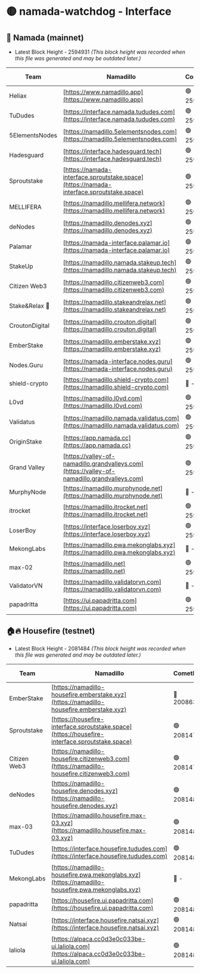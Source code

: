 # 🟡 namada-watchdog - Interface

## 🚀 Namada (mainnet)
- Latest Block Height - 2594931 *(This block height was recorded when this file was generated and may be outdated later.)*

| Team | Namadillo | CometBFT | Indexer | MASP Indexer |
|-|-|-|-|-|
| Heliax | [https://www.namadillo.app](https://www.namadillo.app) | 🟢 2594903 | 🟢 2594903 | 🟢 2594903 |
| TuDudes | [https://interface.namada.tududes.com](https://interface.namada.tududes.com) | 🟢 2594904 | 🟢 2594904 | 🟢 2594903 |
| 5ElementsNodes | [https://namadillo.5elementsnodes.com](https://namadillo.5elementsnodes.com) | 🟢 2594904 | 🟢 2594904 | 🟢 2594904 |
| Hadesguard | [https://interface.hadesguard.tech](https://interface.hadesguard.tech) | 🟢 2594905 | 🟢 2594905 | 🟢 2594905 |
| Sproutstake | [https://namada-interface.sproutstake.space](https://namada-interface.sproutstake.space) | 🟢 2594906 | 🔴 2513702 | 🔴 - |
| MELLIFERA | [https://namadillo.mellifera.network](https://namadillo.mellifera.network) | 🟢 2594909 | 🟢 2594909 | 🟢 2594909 |
| deNodes | [https://namadillo.denodes.xyz](https://namadillo.denodes.xyz) | 🟢 2594910 | 🟢 2594910 | 🟢 2594910 |
| Palamar | [https://namada-interface.palamar.io](https://namada-interface.palamar.io) | 🟢 2594911 | 🟢 2594911 | 🟢 2594911 |
| StakeUp | [https://namadillo.namada.stakeup.tech](https://namadillo.namada.stakeup.tech) | 🟢 2594911 | 🟢 2594911 | 🟢 2594911 |
| Citizen Web3 | [https://namadillo.citizenweb3.com](https://namadillo.citizenweb3.com) | 🟢 2594912 | 🟢 2594912 | 🟢 2594912 |
| Stake&Relax 🦥 | [https://namadillo.stakeandrelax.net](https://namadillo.stakeandrelax.net) | 🟢 2594913 | 🟢 2594913 | 🟢 2594913 |
| CroutonDigital | [https://namadillo.crouton.digital](https://namadillo.crouton.digital) | 🟢 2594914 | 🟢 2594914 | 🟢 2594914 |
| EmberStake | [https://namadillo.emberstake.xyz](https://namadillo.emberstake.xyz) | 🟢 2594914 | 🟢 2594914 | 🟢 2594914 |
| Nodes.Guru | [https://namada-interface.nodes.guru](https://namada-interface.nodes.guru) | 🟢 2594915 | 🟢 2594915 | 🟢 2594914 |
| shield-crypto | [https://namadillo.shield-crypto.com](https://namadillo.shield-crypto.com) | 🔴 - | 🔴 - | 🔴 - |
| L0vd | [https://namadillo.l0vd.com](https://namadillo.l0vd.com) | 🟢 2594921 | 🟢 2594921 | 🟢 2594921 |
| Validatus | [https://namadillo.namada.validatus.com](https://namadillo.namada.validatus.com) | 🟢 2594922 | 🟢 2594922 | 🟢 2594922 |
| OriginStake | [https://app.namada.cc](https://app.namada.cc) | 🟢 2594922 | 🟢 2594922 | 🟢 2594922 |
| Grand Valley | [https://valley-of-namadillo.grandvalleys.com](https://valley-of-namadillo.grandvalleys.com) | 🟢 2594923 | 🟢 2594922 | 🟢 2594923 |
| MurphyNode | [https://namadillo.murphynode.net](https://namadillo.murphynode.net) | 🔴 - | 🔴 - | 🔴 - |
| itrocket | [https://namadillo.itrocket.net](https://namadillo.itrocket.net) | 🟢 2594925 | 🟢 2594925 | 🟢 2594926 |
| LoserBoy | [https://interface.loserboy.xyz](https://interface.loserboy.xyz) | 🟢 2594926 | 🟢 2594926 | 🟢 2594926 |
| MekongLabs | [https://namadillo.pwa.mekonglabs.xyz](https://namadillo.pwa.mekonglabs.xyz) | 🔴 - | 🔴 - | 🔴 - |
| max-02 | [https://namadillo.net](https://namadillo.net) | 🟢 2594929 | 🟢 2594929 | 🟢 2594929 |
| ValidatorVN | [https://namadillo.validatorvn.com](https://namadillo.validatorvn.com) | 🔴 - | 🔴 - | 🔴 - |
| papadritta | [https://ui.papadritta.com](https://ui.papadritta.com) | 🟢 2594931 | 🟢 2594931 | 🟢 2594931 |

## 🏠🔥 Housefire (testnet)
- Latest Block Height - 2081484 *(This block height was recorded when this file was generated and may be outdated later.)*

| Team | Namadillo | CometBFT | Indexer | MASP Indexer |
|-|-|-|-|-|
| EmberStake | [https://namadillo-housefire.emberstake.xyz](https://namadillo-housefire.emberstake.xyz) | 🔴 2008636 | 🔴 - | 🔴 - |
| Sproutstake | [https://housefire-interface.sproutstake.space](https://housefire-interface.sproutstake.space) | 🟢 2081479 | 🟢 2081479 | 🟢 2081479 |
| Citizen Web3 | [https://namadillo-housefire.citizenweb3.com](https://namadillo-housefire.citizenweb3.com) | 🟢 2081479 | 🟢 2081479 | 🟢 2081479 |
| deNodes | [https://namadillo-housefire.denodes.xyz](https://namadillo-housefire.denodes.xyz) | 🟢 2081480 | 🟢 2081480 | 🟢 2081480 |
| max-03 | [https://namadillo.housefire.max-03.xyz](https://namadillo.housefire.max-03.xyz) | 🟢 2081481 | 🟢 2081480 | 🟢 2081480 |
| TuDudes | [https://interface.housefire.tududes.com](https://interface.housefire.tududes.com) | 🟢 2081481 | 🟢 2081481 | 🟢 2081481 |
| MekongLabs | [https://namadillo-housefire.pwa.mekonglabs.xyz](https://namadillo-housefire.pwa.mekonglabs.xyz) | 🔴 - | 🔴 - | 🔴 - |
| papadritta | [https://housefire.ui.papadritta.com](https://housefire.ui.papadritta.com) | 🟢 2081483 | 🟢 2081483 | 🟢 2081483 |
| Natsai | [https://interface.housefire.natsai.xyz](https://interface.housefire.natsai.xyz) | 🟢 2081484 | 🟢 2081484 | 🟢 2081484 |
| laliola | [https://alpaca.cc0d3e0c033be-ui.laliola.com](https://alpaca.cc0d3e0c033be-ui.laliola.com) | 🟢 2081484 | 🟢 2081484 | 🟢 2081485 |

